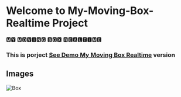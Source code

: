 # Welcome to My-Moving-Box-Realtime Project

🅼🆈 🅼🅾🆅🅸🅽🅶 🅱🅾🆇 🆁🅴🅰🅻🆃🅸🅼🅴

<h3> This is porject <a href="https://moving-box-realtime.netlify.app">See Demo My Moving Box Realtime</a> version </h3>

## Images
![Box](https://github.com/beknurmaxalbayev/My-Moving-Box-Realtime/blob/main/Box.png?raw=true)
